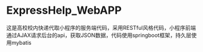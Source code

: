 # ExpressHelp_WebAPP
这是高校校内快递代取小程序的服务端代码，采用RESTful风格代码，小程序前端通过AJAX请求后台的api，获取JSON数据，代码使用springboot框架，持久层使用mybatis
